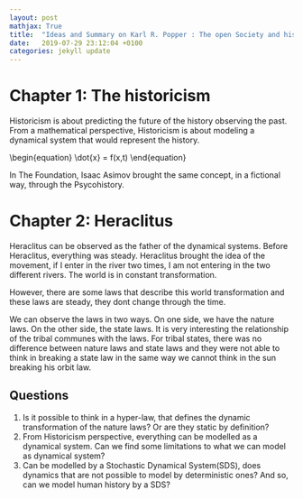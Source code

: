 ```yaml
---
layout: post
mathjax: True
title:  "Ideas and Summary on Karl R. Popper : The open Society and his enemies. "
date:   2019-07-29 23:12:04 +0100
categories: jekyll update
---
```

# Chapter 1: The historicism

Historicism is about predicting the future of the history observing the past. From a mathematical perspective, Historicism is about modeling a dynamical system that would represent the history.

\begin{equation}
    \dot{x} = f(x,t)
\end{equation}


In The Foundation, Isaac Asimov brought the same concept, in a fictional way, through the Psycohistory.


# Chapter 2: Heraclitus

Heraclitus can be observed as the father of the dynamical systems. Before Heraclitus, everything was steady. Heraclitus brought the idea of the movement, if I enter in the river two times, I am not entering in the two different rivers. The world is in constant transformation.

However, there are some laws that describe this world transformation and these laws are steady, they dont change through the time.

We can observe the laws in two ways. On one side, we have the nature laws. On the other side, the state laws. It is very interesting the relationship of the tribal communes with the laws. For tribal states, there was no difference between nature laws and state laws and they were not able to think in breaking a state law in the same way we cannot think in the sun breaking his orbit law.


## Questions

1. Is it possible to think in a hyper-law, that defines the dynamic transformation of the nature laws? Or are they static by definition?
2. From Historicism perspective, everything can be modelled as a dynamical system. Can we find some limitations to what we can model as dynamical system?
3. Can be modelled by a Stochastic Dynamical System(SDS), does dynamics that are not possible to model by deterministic ones? And so, can we model human history by a SDS?
